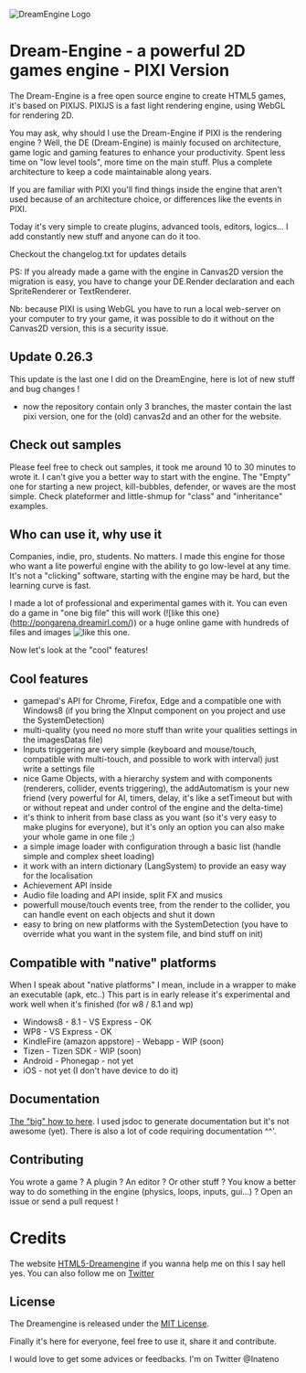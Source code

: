![DreamEngine Logo](http://dreamengine.dreamirl.com/assets/imgs/logo.png)

Dream-Engine - a powerful 2D games engine - PIXI Version
===========
The Dream-Engine is a free open source engine to create HTML5 games, it's based on PIXIJS.
PIXIJS is a fast light rendering engine, using WebGL for rendering 2D.

You may ask, why should I use the Dream-Engine if PIXI is the rendering engine ?
Well, the DE (Dream-Engine) is mainly focused on architecture, game logic and gaming features to enhance your productivity.
Spent less time on "low level tools", more time on the main stuff. Plus a complete architecture to keep a code maintainable along years.

If you are familiar with PIXI you'll find things inside the engine that aren't used because of an architecture choice, or differences like the events in PIXI.

Today it's very simple to create plugins, advanced tools, editors, logics... I add constantly new stuff and anyone can do it too.

Checkout the changelog.txt for updates details

PS: If you already made a game with the engine in Canvas2D version the migration is easy, you have to change your DE.Render declaration and each SpriteRenderer or TextRenderer.

Nb: because PIXI is using WebGL you have to run a local web-server on your computer to try your game, it was possible to do it without on the Canvas2D version, this is a security issue.

Update 0.26.3
-------
This update is the last one I did on the DreamEngine, here is lot of new stuff and bug changes !
- now the repository contain only 3 branches, the master contain the last pixi version, one for the (old) canvas2d and an other for the website.

Check out samples
-------

Please feel free to check out samples, it took me around 10 to 30 minutes to wrote it.
I can't give you a better way to start with the engine.
The "Empty" one for starting a new project, kill-bubbles, defender, or waves are the most simple. Check plateformer and little-shmup for "class" and "inheritance" examples.


Who can use it, why use it
-------

Companies, indie, pro, students. No matters. I made this engine for those who want a lite powerful engine with the ability to go low-level at any time.
It's not a "clicking" software, starting with the engine may be hard, but the learning curve is fast.

I made a lot of professional and experimental games with it.
You can even do a game in "one big file" this will work (![like this one}(http://pongarena.dreamirl.com/)) or a huge online game with hundreds of files and images ![like this one](http://nebula.dreamirl.com/#Games/Description/ola).

Now let's look at the "cool" features!

Cool features
-------

* gamepad's API for Chrome, Firefox, Edge and a compatible one with Windows8 (if you bring the XInput component on you project and use the SystemDetection)
* multi-quality (you need no more stuff than write your qualities settings in the imagesDatas file)
* Inputs triggering are very simple (keyboard and mouse/touch, compatible with multi-touch, and possible to work with interval) just write a settings file
* nice Game Objects, with a hierarchy system and with components (renderers, collider, events triggering), the addAutomatism is your new friend (very powerful for AI, timers, delay, it's like a setTimeout but with or without repeat and under control of the engine and the delta-time)
* it's think to inherit from base class as you want (so it's very easy to make plugins for everyone), but it's only an option you can also make your whole game in one file ;)
* a simple image loader with configuration through a basic list (handle simple and complex sheet loading)
* it work with an intern dictionary (LangSystem) to provide an easy way for the localisation
* Achievement API inside
* Audio file loading and API inside, split FX and musics
* powerfull mouse/touch events tree, from the render to the collider, you can handle event on each objects and shut it down
* easy to bring on new platforms with the SystemDetection (you have to override what you want in the system file, and bind stuff on init)


Compatible with "native" platforms
-------

When I speak about "native platforms" I mean, include in a wrapper to make an executable (apk, etc..)
This part is in early release it's experimental and work well when it's finished (for w8 / 8.1 and wp)
* Windows8 - 8.1 - VS Express - OK
* WP8 - VS Express - OK
* KindleFire (amazon appstore) - Webapp - WIP (soon)
* Tizen - Tizen SDK - WIP (soon)
* Android - Phonegap - not yet
* iOS - not yet (I don't have device to do it)

Documentation
-------

[The "big" how to here](http://dreamengine.dreamirl.com/#howto).
I used jsdoc to generate documentation but it's not awesome (yet).
There is also a lot of code requiring documentation ^^'.

Contributing
-------

You wrote a game ? A plugin ? An editor ? Or other stuff ?
You know a better way to do something in the engine (physics, loops, inputs, gui...) ?
Open an issue or send a pull request !

Credits
===========

The website [HTML5-Dreamengine](http://dreamengine.dreamirl.com) if you wanna help me on this I say hell yes.
You can also follow me on [Twitter](http://twitter.com/inateno)

License
-------

The Dreamengine is released under the [MIT License](http://opensource.org/licenses/MIT).

Finally it's here for everyone, feel free to use it, share it and contribute.

I would love to get some advices or feedbacks. I'm on Twitter @Inateno
